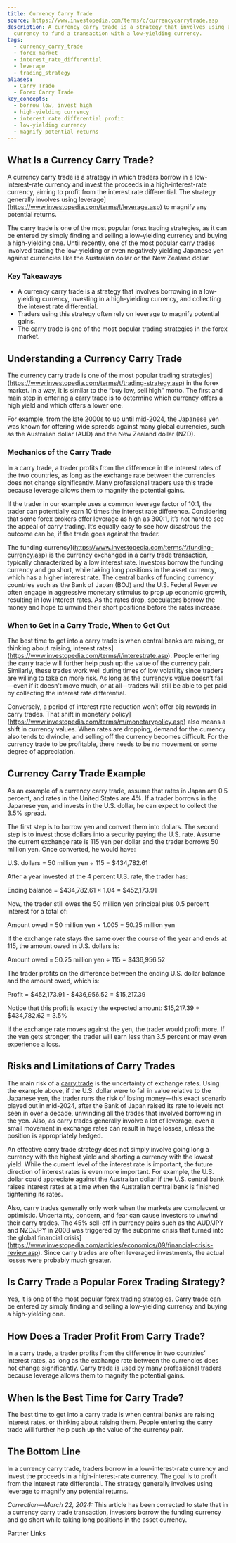 ```yaml
---
title: Currency Carry Trade
source: https://www.investopedia.com/terms/c/currencycarrytrade.asp
description: A currency carry trade is a strategy that involves using a high-yielding
  currency to fund a transaction with a low-yielding currency.
tags:
  - currency_carry_trade
  - forex_market
  - interest_rate_differential
  - leverage
  - trading_strategy
aliases:
  - Carry Trade
  - Forex Carry Trade
key_concepts:
  - borrow low, invest high
  - high-yielding currency
  - interest rate differential profit
  - low-yielding currency
  - magnify potential returns
---
```



## What Is a Currency Carry Trade?

A currency carry trade is a strategy in which traders borrow in a low-interest-rate currency and invest the proceeds in a high-interest-rate currency, aiming to profit from the interest rate differential. The strategy generally involves using leverage](https://www.investopedia.com/terms/l/leverage.asp) to magnify any potential returns.

The carry trade is one of the most popular forex trading strategies, as it can be entered by simply finding and selling a low-yielding currency and buying a high-yielding one. Until recently, one of the most popular carry trades involved trading the low-yielding or even negatively yielding Japanese yen against currencies like the Australian dollar or the New Zealand dollar.

### Key Takeaways

- A currency carry trade is a strategy that involves borrowing in a low-yielding currency, investing in a high-yielding currency, and collecting the interest rate differential.
- Traders using this strategy often rely on leverage to magnify potential gains.
- The carry trade is one of the most popular trading strategies in the forex market.

## Understanding a Currency Carry Trade

The currency carry trade is one of the most popular trading strategies](https://www.investopedia.com/terms/t/trading-strategy.asp) in the forex market. In a way, it is similar to the “buy low, sell high” motto. The first and main step in entering a carry trade is to determine which currency offers a high yield and which offers a lower one.

For example, from the late 2000s to up until mid-2024, the Japanese yen was known for offering wide spreads against many global currencies, such as the Australian dollar (AUD) and the New Zealand dollar (NZD).

### Mechanics of the Carry Trade

In a carry trade, a trader profits from the difference in the interest rates of the two countries, as long as the exchange rate between the currencies does not change significantly. Many professional traders use this trade because leverage allows them to magnify the potential gains.

If the trader in our example uses a common leverage factor of 10:1, the trader can potentially earn 10 times the interest rate difference. Considering that some forex brokers offer leverage as high as 300:1, it’s not hard to see the appeal of carry trading. It’s equally easy to see how disastrous the outcome can be, if the trade goes against the trader.

The funding currency](https://www.investopedia.com/terms/f/funding-currency.asp) is the currency exchanged in a carry trade transaction, typically characterized by a low interest rate. Investors borrow the funding currency and go short, while taking long positions in the asset currency, which has a higher interest rate. The central banks of funding currency countries such as the Bank of Japan (BOJ) and the U.S. Federal Reserve often engage in aggressive monetary stimulus to prop up economic growth, resulting in low interest rates. As the rates drop, speculators borrow the money and hope to unwind their short positions before the rates increase.

### When to Get in a Carry Trade, When to Get Out

The best time to get into a carry trade is when central banks are raising, or thinking about raising, interest rates](https://www.investopedia.com/terms/i/interestrate.asp). People entering the carry trade will further help push up the value of the currency pair. Similarly, these trades work well during times of low volatility since traders are willing to take on more risk. As long as the currency’s value doesn’t fall—even if it doesn’t move much, or at all—traders will still be able to get paid by collecting the interest rate differential.

Conversely, a period of interest rate reduction won’t offer big rewards in carry trades. That shift in monetary policy](https://www.investopedia.com/terms/m/monetarypolicy.asp) also means a shift in currency values. When rates are dropping, demand for the currency also tends to dwindle, and selling off the currency becomes difficult. For the currency trade to be profitable, there needs to be no movement or some degree of appreciation.

## Currency Carry Trade Example

As an example of a currency carry trade, assume that rates in Japan are 0.5 percent, and rates in the United States are 4%. If a trader borrows in the Japanese yen, and invests in the U.S. dollar, he can expect to collect the 3.5% spread.

The first step is to borrow yen and convert them into dollars. The second step is to invest those dollars into a security paying the U.S. rate. Assume the current exchange rate is 115 yen per dollar and the trader borrows 50 million yen. Once converted, he would have:

U.S. dollars = 50 million yen ÷ 115 = $434,782.61

After a year invested at the 4 percent U.S. rate, the trader has:

Ending balance = $434,782.61 × 1.04 = $452,173.91

Now, the trader still owes the 50 million yen principal plus 0.5 percent interest for a total of:

Amount owed = 50 million yen × 1.005 = 50.25 million yen

If the exchange rate stays the same over the course of the year and ends at 115, the amount owed in U.S. dollars is:

Amount owed = 50.25 million yen ÷ 115 = $436,956.52

The trader profits on the difference between the ending U.S. dollar balance and the amount owed, which is:

Profit = $452,173.91 - $436,956.52 = $15,217.39

Notice that this profit is exactly the expected amount: $15,217.39 ÷ $434,782.62 = 3.5%

If the exchange rate moves against the yen, the trader would profit more. If the yen gets stronger, the trader will earn less than 3.5 percent or may even experience a loss.

## Risks and Limitations of Carry Trades

The main risk of a [carry trade](https://www.investopedia.com/articles/forex/09/japanese-yen-us-treasury-bonds.asp) is the uncertainty of exchange rates. Using the example above, if the U.S. dollar were to fall in value relative to the Japanese yen, the trader runs the risk of losing money—this exact scenario played out in mid-2024, after the Bank of Japan raised its rate to levels not seen in over a decade, unwinding all the trades that involved borrowing in the yen. Also, as carry trades generally involve a lot of leverage, even a small movement in exchange rates can result in huge losses, unless the position is appropriately hedged.

An effective carry trade strategy does not simply involve going long a currency with the highest yield and shorting a currency with the lowest yield. While the current level of the interest rate is important, the future direction of interest rates is even more important. For example, the U.S. dollar could appreciate against the Australian dollar if the U.S. central bank raises interest rates at a time when the Australian central bank is finished tightening its rates.

Also, carry trades generally only work when the markets are complacent or optimistic. Uncertainty, concern, and fear can cause investors to unwind their carry trades. The 45% sell-off in currency pairs such as the AUD/JPY and NZD/JPY in 2008 was triggered by the subprime crisis that turned into the global financial crisis](https://www.investopedia.com/articles/economics/09/financial-crisis-review.asp). Since carry trades are often leveraged investments, the actual losses were probably much greater.

## Is Carry Trade a Popular Forex Trading Strategy?

Yes, it is one of the most popular forex trading strategies. Carry trade can be entered by simply finding and selling a low-yielding currency and buying a high-yielding one.

## How Does a Trader Profit From Carry Trade?

In a carry trade, a trader profits from the difference in two countries’ interest rates, as long as the exchange rate between the currencies does not change significantly. Carry trade is used by many professional traders because leverage allows them to magnify the potential gains.

## When Is the Best Time for Carry Trade?

The best time to get into a carry trade is when central banks are raising interest rates, or thinking about raising them. People entering the carry trade will further help push up the value of the currency pair.

## The Bottom Line

In a currency carry trade, traders borrow in a low-interest-rate currency and invest the proceeds in a high-interest-rate currency. The goal is to profit from the interest rate differential. The strategy generally involves using leverage to magnify any potential returns.  

*Correction—March 22, 2024:* This article has been corrected to state that in a currency carry trade transaction, investors borrow the funding currency and go short while taking long positions in the asset currency.

Partner Links
